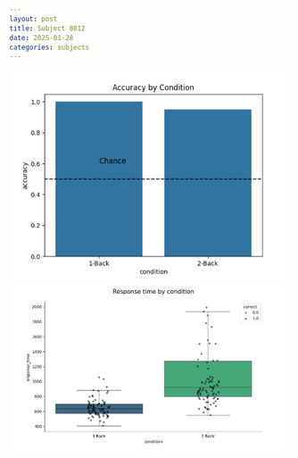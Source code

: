 ```yaml
---
layout: post
title: Subject 8012
date: 2025-01-28
categories: subjects
---
```


![](data/8012/run-12/8012_ATS_acc.png)
![](data/8012/run-12/8012_ATS_rt.png)
